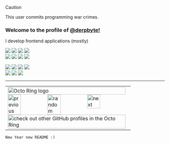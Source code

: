 > [!CAUTION]  
> This user commits programming war crimes.

### Welcome to the profile of [@derpbyte!](https://github.com/derpbyte)


I develop frontend applications (mostly)

![](https://img.shields.io/badge/Java-e84f20?style=for-the-badge&logoColor=F7DF1E)
![](https://img.shields.io/badge/Python-blue?style=for-the-badge&logo=python&logoColor=FFD43B)
![](https://img.shields.io/badge/JavaScript-fcd703?style=for-the-badge&logo=javascript&logoColor=black)
![](https://img.shields.io/badge/Shell_Script-121011?style=for-the-badge&logo=gnu-bash&logoColor=white)\
![](https://img.shields.io/badge/React-20232A?style=for-the-badge&logo=react&logoColor=61DAFB)
![](https://img.shields.io/badge/Node%20js-339933?style=for-the-badge&logo=nodedotjs&logoColor=white)
![](https://img.shields.io/badge/Astro-db7018?style=for-the-badge&logo=astro&logoColor=FDFDFE)
![](https://img.shields.io/badge/Tailwind-1ec3e8?style=for-the-badge&logo=tailwind-css&logoColor=white)

![](https://img.shields.io/badge/json-5E5C5C?style=for-the-badge&logo=json&logoColor=white)
![](https://img.shields.io/badge/Vite-B73BFE?style=for-the-badge&logo=vite&logoColor=FFD62E)
![](https://img.shields.io/badge/prettier-1A2C34?style=for-the-badge&logo=prettier&logoColor=F7BA3E)
![](https://img.shields.io/badge/bun-282a36?style=for-the-badge&logo=bun&logoColor=fbf0df)\
![](https://img.shields.io/badge/Debian-A81D33?style=for-the-badge&logo=debian&logoColor=white)
![](https://img.shields.io/badge/apache%20netbeans-a1c535?style=for-the-badge&logo=apache%20netbeans%20IDE&logoColor=eb1a3d)
![](https://img.shields.io/badge/VSCode-0078D4?style=for-the-badge&logo=visual%20studio%20code&logoColor=white)

---
<table><tbody><tr><td><a href="https://octo-ring.com/"><img src="https://octo-ring.com/static/img/widget/top.png" width="99%" alt="Octo Ring logo" align="top"></a><br><a href="https://octo-ring.com/p/derpbyte/prev"><img src="https://octo-ring.com/static/img/widget/prev.png" width="33%" alt="previous" align="top" title="previous profile"></a><a href="https://octo-ring.com/p/derpbyte/random"><img src="https://octo-ring.com/static/img/widget/random.png" width="33%" alt="random" align="top" title="random profile"></a><a href="https://octo-ring.com/p/derpbyte/next"><img src="https://octo-ring.com/static/img/widget/next.png" width="33%" alt="next" align="top" title="next profile"></a><br><a href="https://octo-ring.com/"><img src="https://octo-ring.com/static/img/widget/bottom.png" width="99%" alt="check out other GitHub profiles in the Octo Ring" align="top"></a></td></tr></tbody></table>


`New Year new README :)`
